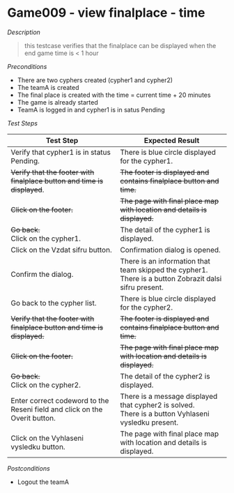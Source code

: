 # Game009 - view finalplace - time

*Description*
>this testcase verifies that the finalplace can be displayed when the end game time is < 1 hour

*Preconditions*
* There are two cyphers created (cypher1 and cypher2)
* The teamA is created
* The final place is created with the time = current time + 20 minutes
* The game is already started
* TeamA is logged in and cypher1 is in satus Pending

*Test Steps*

|Test Step|Expected Result|
|---------|---------------|
|Verify that cypher1 is in status Pending.|There is blue circle displayed for the cypher1.|
|~~Verify that the footer with finalplace button and time is displayed~~.|~~The footer is displayed and contains finalplace button and time.~~|
|~~Click on the footer.~~|~~The page with final place map with location and details is displayed.~~|
|~~Go back.~~<br>Click on the cypher1.|The detail of the cypher1 is displayed.|
|Click on the Vzdat sifru button.|Confirmation dialog is opened.|
|Confirm the dialog.|There is an information that team skipped the cypher1.<br>There is a button Zobrazit dalsi sifru present.|
|Go back to the cypher list.|There is blue circle displayed for the cypher2.|
|~~Verify that the footer with finalplace button and time is displayed.~~|~~The footer is displayed and contains finalplace button and time.~~|
|~~Click on the footer.~~|~~The page with final place map with location and details is displayed.~~|
|~~Go back.~~<br>Click on the cypher2.|The detail of the cypher2 is displayed.|
|Enter correct codeword to the Reseni field and click on the Overit button.|There is a message displayed that cypher2 is solved.<br>There is a button Vyhlaseni vysledku present.|
|Click on the Vyhlaseni vysledku button.|The page with final place map with location and details is displayed.|

*Postconditions*
* Logout the teamA
